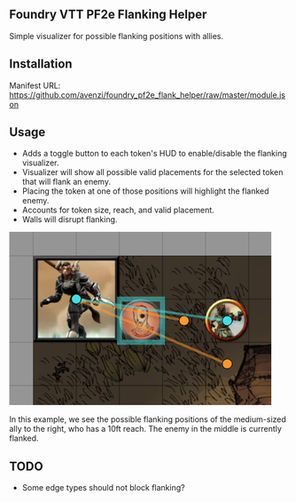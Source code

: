 ## Foundry VTT PF2e Flanking Helper
Simple visualizer for possible flanking positions with allies.

## Installation
Manifest URL: https://github.com/avenzi/foundry_pf2e_flank_helper/raw/master/module.json

## Usage
- Adds a toggle button to each token's HUD to enable/disable the flanking visualizer.
- Visualizer will show all possible valid placements for the selected token that will flank an enemy.
- Placing the token at one of those positions will highlight the flanked enemy.
- Accounts for token size, reach, and valid placement.
- Walls will disrupt flanking.


![](assets/flank_example_1.png)

In this example, we see the possible flanking positions of the medium-sized ally to the right, who has a 10ft reach. The enemy in the middle is currently flanked.

## TODO
- Some edge types should not block flanking?

